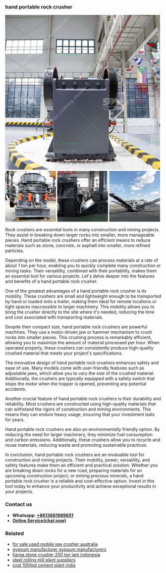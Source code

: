 <h3>hand portable rock crusher</h3><img src='1704791665.jpg' alt=''><p>Rock crushers are essential tools in many construction and mining projects. They assist in breaking down larger rocks into smaller, more manageable pieces. Hand portable rock crushers offer an efficient means to reduce materials such as stone, concrete, or asphalt into smaller, more refined particles.</p><p>Depending on the model, these crushers can process materials at a rate of about 1 ton per hour, enabling you to quickly complete many construction or mining tasks. Their versatility, combined with their portability, makes them an essential tool for various projects. Let's delve deeper into the features and benefits of a hand portable rock crusher.</p><p>One of the greatest advantages of a hand portable rock crusher is its mobility. These crushers are small and lightweight enough to be transported by hand or loaded onto a trailer, making them ideal for remote locations or tight spaces inaccessible to larger machinery. This mobility allows you to bring the crusher directly to the site where it's needed, reducing the time and cost associated with transporting materials.</p><p>Despite their compact size, hand portable rock crushers are powerful machines. They use a motor-driven jaw or hammer mechanism to crush rocks into smaller pieces. This crushing process is remarkably efficient, allowing you to maximize the amount of material processed per hour. When operated properly, these crushers can consistently produce high-quality crushed material that meets your project's specifications.</p><p>The innovative design of hand portable rock crushers enhances safety and ease of use. Many models come with user-friendly features such as adjustable jaws, which allow you to vary the size of the crushed material. Additionally, the crushers are typically equipped with a safety switch that stops the motor when the hopper is opened, preventing any potential accidents.</p><p>Another crucial feature of hand portable rock crushers is their durability and reliability. Most crushers are constructed using high-quality materials that can withstand the rigors of construction and mining environments. This means they can endure heavy usage, ensuring that your investment lasts for years.</p><p>Hand portable rock crushers are also an environmentally friendly option. By reducing the need for larger machinery, they minimize fuel consumption and carbon emissions. Additionally, these crushers allow you to recycle and reuse materials, reducing waste and promoting sustainable practices.</p><p>In conclusion, hand portable rock crushers are an invaluable tool for construction and mining projects. Their mobility, power, versatility, and safety features make them an efficient and practical solution. Whether you are breaking down rocks for a new road, preparing materials for an upcoming construction project, or mining precious minerals, a hand portable rock crusher is a reliable and cost-effective option. Invest in this tool today to enhance your productivity and achieve exceptional results in your projects.</p><h3>Contact us</h3><ul><li><strong>Whatsapp:&nbsp;<a href="https://wa.me/8613661969651">+8613661969651</a></strong></li><li><a href="https://swt.shibang-china.com/?git&amp;zhl&amp;hand portable rock crusher"><strong>Online Service(chat now)</strong></a></li></ul><h3>Related</h3><ul><li><a href='for sale used mobile jaw crusher australia.md'>for sale used mobile jaw crusher australia</a></li><li><a href='gypsum manufacturer gypsum manufacturers.md'>gypsum manufacturer gypsum manufacturers</a></li><li><a href='harga stone crusher 250 ton jam indonesia.md'>harga stone crusher 250 ton jam indonesia</a></li><li><a href='steel rolling mill plant suppliers.md'>steel rolling mill plant suppliers</a></li><li><a href='cost 100tpd cement plant india.md'>cost 100tpd cement plant india</a></li></ul>